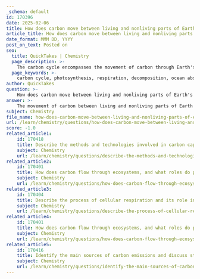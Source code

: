 ```yaml
---
_schema: default
id: 170396
date: 2025-02-06
title: How does carbon move between living and nonliving parts of Earth's subsystems, and what is the human influence on this movement?
article_title: How does carbon move between living and nonliving parts of Earth's subsystems, and what is the human influence on this movement?
date_format: MMM DD, YYYY
post_on_text: Posted on
seo:
  title: QuickTakes | Chemistry
  page_description: >-
    The carbon cycle encompasses the movement of carbon through Earth's natural systems and the impact of human activities, including fossil fuel combustion, deforestation, and industrial processes, on this delicate balance.
  page_keywords: >-
    carbon cycle, photosynthesis, respiration, decomposition, ocean absorption, geological processes, fossil fuels, deforestation, industrial processes, agriculture, greenhouse gases, climate change, natural processes, human impact, carbon sinks, biosphere, atmosphere, hydrosphere, lithosphere
author: QuickTakes
question: >-
    How does carbon move between living and nonliving parts of Earth's subsystems, and what is the human influence on this movement?
answer: >-
    The movement of carbon between living and nonliving parts of Earth's subsystems is primarily governed by the global carbon cycle, which is a complex system involving various processes and interactions among the atmosphere, biosphere, hydrosphere, and lithosphere.\n\n### Natural Processes in the Carbon Cycle\n\n1. **Photosynthesis**: Plants, algae, and some bacteria absorb carbon dioxide ($CO_2$) from the atmosphere during photosynthesis, converting it into organic matter (glucose) and releasing oxygen. This process is fundamental for capturing atmospheric carbon and integrating it into the biosphere.\n\n2. **Respiration**: Living organisms, including plants and animals, release carbon back into the atmosphere through respiration. During this process, organic matter is broken down to release energy, and $CO_2$ is produced as a byproduct.\n\n3. **Decomposition**: When organisms die, decomposers (such as bacteria and fungi) break down their organic matter, releasing carbon back into the soil and atmosphere. This process is crucial for nutrient cycling and maintaining soil health.\n\n4. **Ocean Absorption**: The oceans act as a significant carbon sink, absorbing $CO_2$ from the atmosphere. Marine organisms, such as phytoplankton, also utilize $CO_2$ for photosynthesis, contributing to the marine carbon cycle.\n\n5. **Geological Processes**: Carbon is stored in the lithosphere in the form of fossil fuels, carbonate rocks, and organic matter in soils. Over geological timescales, carbon can be released through volcanic activity or human extraction of fossil fuels.\n\n### Human Influence on the Carbon Cycle\n\nHuman activities have significantly altered the natural carbon cycle, primarily through:\n\n1. **Fossil Fuel Combustion**: The burning of coal, oil, and natural gas for energy releases large amounts of $CO_2$ into the atmosphere, increasing its concentration and contributing to global warming.\n\n2. **Deforestation**: The clearing of forests for agriculture, urban development, and other purposes reduces the number of trees available to absorb $CO_2$. This not only increases atmospheric carbon levels but also disrupts local ecosystems.\n\n3. **Industrial Processes**: Many industrial activities release greenhouse gases, including $CO_2$, into the atmosphere. This includes cement production, chemical manufacturing, and waste management.\n\n4. **Agricultural Practices**: Certain agricultural practices, such as the use of synthetic fertilizers and livestock production, can lead to increased emissions of greenhouse gases, including methane ($CH_4$) and nitrous oxide ($N_2O$), which are more potent than $CO_2$ in terms of their greenhouse effect.\n\n5. **Land Use Changes**: Urbanization and changes in land use can alter the natural carbon sinks and sources, affecting the overall balance of the carbon cycle.\n\n### Conclusion\n\nThe carbon cycle is a dynamic system that plays a critical role in regulating Earth's climate and supporting life. Understanding the natural processes involved in carbon movement and the significant impacts of human activities is essential for developing strategies to mitigate climate change. Efforts such as reforestation, transitioning to renewable energy sources, and improving agricultural practices are vital for restoring balance to the carbon cycle and ensuring the health of our planet.
subject: Chemistry
file_name: how-does-carbon-move-between-living-and-nonliving-parts-of-earths-subsystems-and-what-is-the-human-influence-on-this-movement.md
url: /learn/chemistry/questions/how-does-carbon-move-between-living-and-nonliving-parts-of-earths-subsystems-and-what-is-the-human-influence-on-this-movement
score: -1.0
related_article1:
    id: 170418
    title: Describe the methods and technologies involved in carbon capture and storage, and discuss the challenges and benefits.
    subject: Chemistry
    url: /learn/chemistry/questions/describe-the-methods-and-technologies-involved-in-carbon-capture-and-storage-and-discuss-the-challenges-and-benefits
related_article2:
    id: 170401
    title: How does carbon flow through ecosystems, and what roles do plant and animal interactions and decomposers play?
    subject: Chemistry
    url: /learn/chemistry/questions/how-does-carbon-flow-through-ecosystems-and-what-roles-do-plant-and-animal-interactions-and-decomposers-play
related_article3:
    id: 170404
    title: Describe the process of cellular respiration and its role in energy release and carbon dioxide production.
    subject: Chemistry
    url: /learn/chemistry/questions/describe-the-process-of-cellular-respiration-and-its-role-in-energy-release-and-carbon-dioxide-production
related_article4:
    id: 170401
    title: How does carbon flow through ecosystems, and what roles do plant and animal interactions and decomposers play?
    subject: Chemistry
    url: /learn/chemistry/questions/how-does-carbon-flow-through-ecosystems-and-what-roles-do-plant-and-animal-interactions-and-decomposers-play
related_article5:
    id: 170416
    title: Identify the main sources of carbon emissions and discuss strategies for their reduction.
    subject: Chemistry
    url: /learn/chemistry/questions/identify-the-main-sources-of-carbon-emissions-and-discuss-strategies-for-their-reduction
---
```


&nbsp;